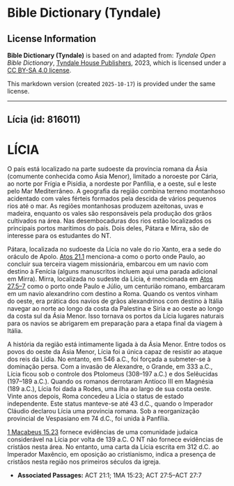 # Bible Dictionary (Tyndale)

## License Information

**Bible Dictionary (Tyndale)** is based on and adapted from: _Tyndale Open Bible Dictionary_, [Tyndale House Publishers](https://tyndaleopenresources.com/), 2023, which is licensed under a [CC BY-SA 4.0 license](https://creativecommons.org/licenses/by-sa/4.0/legalcode.en).

This markdown version (created `2025-10-17`) is provided under the same license.



--------------------------------

## Lícia (id: 816011)

LÍCIA
=====

O país está localizado na parte sudoeste da província romana da Ásia (comumente conhecida como Ásia Menor), limitado a noroeste por Cária, ao norte por Frígia e Pisídia, a nordeste por Panfília, e a oeste, sul e leste pelo Mar Mediterrâneo. A geografia da região combina terreno montanhoso acidentado com vales férteis formados pela descida de vários pequenos rios até o mar. As regiões montanhosas produzem azeitonas, uvas e madeira, enquanto os vales são responsáveis pela produção dos grãos cultivados na área. Nas desembocaduras dos rios estão localizados os principais portos marítimos do país. Dois deles, Pátara e Mirra, são de interesse para os estudantes do NT.

Pátara, localizada no sudoeste da Lícia no vale do rio Xanto, era a sede do oráculo de Apolo. [Atos 21\.1](https://ref.ly/Acts21:1) menciona\-a como o porto onde Paulo, ao concluir sua terceira viagem missionária, embarcou em um navio com destino à Fenícia (alguns manuscritos incluem aqui uma parada adicional em Mirra). Mirra, localizada no sudeste da Lícia, é mencionada em [Atos 27\.5–7](https://ref.ly/Acts27:5-Acts27:7) como o porto onde Paulo e Júlio, um centurião romano, embarcaram em um navio alexandrino com destino a Roma. Quando os ventos vinham do oeste, era prática dos navios de grãos alexandrinos com destino à Itália navegar ao norte ao longo da costa da Palestina e Síria e ao oeste ao longo da costa sul da Ásia Menor. Isso tornava os portos da Lícia lugares naturais para os navios se abrigarem em preparação para a etapa final da viagem à Itália.

A história da região está intimamente ligada à da Ásia Menor. Entre todos os povos do oeste da Ásia Menor, Lícia foi a única capaz de resistir ao ataque dos reis da Lídia. No entanto, em 546 a.C., foi forçada a submeter\-se à dominação persa. Com a invasão de Alexandre, o Grande, em 333 a.C., Lícia ficou sob o controle dos Ptolomeus (308–197 a.C.) e dos Selêucidas (197–189 a.C.). Quando os romanos derrotaram Antíoco III em Magnésia (189 a.C.), Lícia foi dada a Rodes, uma ilha ao largo de sua costa oeste. Vinte anos depois, Roma concedeu a Lícia o status de estado independente. Este status manteve\-se até 43 d.C., quando o Imperador Cláudio declarou Lícia uma província romana. Sob a reorganização provincial de Vespasiano em 74 d.C., foi unida à Panfília.

[1 Macabeus 15\.23](https://ref.ly/1Macc15:23) fornece evidências de uma comunidade judaica considerável na Lícia por volta de 139 a.C. O NT não fornece evidências de cristãos nesta área. No entanto, uma carta da Lícia escrita em 312 d.C. ao Imperador Maxêncio, em oposição ao cristianismo, indica a presença de cristãos nesta região nos primeiros séculos da igreja.

* **Associated Passages:** ACT 21:1; 1MA 15:23; ACT 27:5–ACT 27:7

